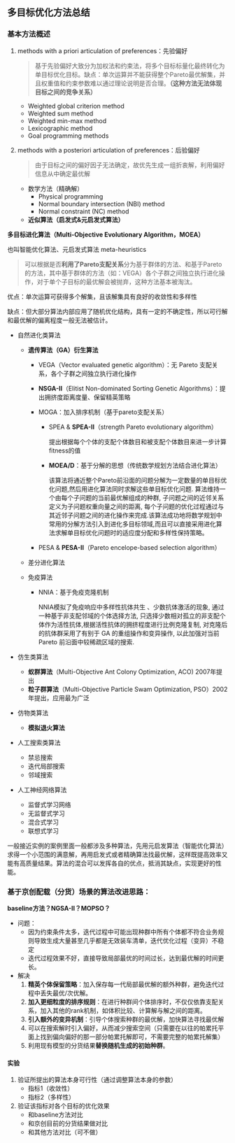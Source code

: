 ## 多目标优化方法总结

### 基本方法概述

1. methods with a priori articulation of preferences：先验偏好

   > 基于先验偏好大致分为加权法和约束法，将多个目标标量化最终转化为单目标优化目标。缺点：单次运算并不能获得整个Pareto最优解集，并且权重值和约束参数难以通过理论说明是否合理。**（这种方法无法体现目标之间的竞争关系）**

   - Weighted global criterion method
   - Weighted sum method
   - Weighted min-max method
   - Lexicographic method
   - Goal programming methods
2. methods with a posteriori articulation of preferences：后验偏好

   > 由于目标之间的偏好因子无法确定，故优先生成一组折衷解，利用偏好信息从中确定最优解

   - 数学方法（精确解）
     - Physical programming
     - Normal boundary intersection (NBI) method
     - Normal constraint (NC) method
   - **近似算法（启发式&元启发式算法）**



**多目标进化算法（Multi-Objective Evolutionary Algorithm，MOEA）**

也叫智能优化算法、元启发式算法 meta-heuristics

> 可以根据是否**利用了Pareto支配关系**分为基于群体的方法、和基于Pareto的方法，其中基于群体的方法（如：VEGA）各个子群之间独立执行进化操作，对于单个子目标的最优解会被抛弃，这种方法基本被淘汰。

优点：单次运算可获得多个解集，且该解集具有良好的收敛性和多样性

缺点：但大部分算法内部应用了随机优化结构，具有一定的不确定性，所以可行解和最优解的偏离程度一般无法被估计。

- 自然进化类算法
  - **遗传算法（GA）衍生算法**

    - VEGA（Vector evaluated genetic algorithm）：无 Pareto 支配关系，各个子群之间独立执行进化操作

    - **NSGA-II**（Elitist Non-dominated Sorting Genetic Algorithms）：提出拥挤度距离度量、保留精英策略

    - MOGA：加入排序机制（基于pareto支配关系）

      - SPEA & **SPEA-II**（strength Pareto evolutionary algorithm）

        提出根据每个个体的支配个体数目和被支配个体数目来进一步计算fitness的值

      - **MOEA/D**：基于分解的思想（传统数学规划方法结合进化算法）

        ​		该算法将通近整个Pareto前沿面的问题分解为一定数量的单目标优化问题,然后用进化算法同时求解这些单目标优化问题. 算法维持一个由每个子问题的当前最优解组成的种群, 子问题之间的近邻关系定义为子问题权重向量之间的距离, 每个子问题的优化过程通过与其近邻子问题之间的进化操作来完成.该算法成功地将数学规划中常用的分解方法引入到进化多目标领域,而且可以直接采用进化算法求解单目标优化问题时的适应度分配和多样性保持策略。

    - PESA & **PESA-II**（Pareto encelope-based selection algorithm）
  - 差分进化算法
  - 免疫算法
    
    - NNIA：基于免疫克隆机制
    
      NNIA模拟了免疫响应中多样性抗体共生 、少数抗体激活的现象, 通过一种基于非支配邻域的个体选择方法, 只选择少数相对孤立的非支配个体作为活性抗体,根据活性抗体的拥挤程度进行比例克隆复制, 对克隆后的抗体群采用了有别于 GA 的重组操作和变异操作, 以此加强对当前Pareto 前沿面中较稀疏区域的搜索.
- 仿生类算法
  - **蚁群算法**（Multi-Objective Ant Colony Optimization, ACO) 2007年提出
  - **粒子群算法**（Multi-Objective Particle Swam Optimization, PSO）2002年提出，应用最为广泛
- 仿物类算法
  
  - **模拟退火算法**
- 人工搜索类算法
  - 禁忌搜索
  - 迭代局部搜索
  - 邻域搜索
- 人工神经网络算法
  - 监督式学习网络
  - 无监督式学习
  - 混合式学习
  - 联想式学习

一般接近实例的案例里面一般都涉及多种算法，先用元启发算法（智能优化算法）求得一个小范围的满意解，再用启发式或者精确算法找最优解，这样既提高效率又能有高质量结果。算法的混合可以发挥各自的优点，抵消其缺点，实现更好的性能。







### 基于京创配载（分货）场景的算法改进思路：

**baseline方法？NGSA-II？MOPSO？**

- 问题：
  - 因为约束条件太多，迭代过程中可能出现种群中所有个体都不符合业务规则导致生成大量甚至几乎都是无效装车清单，迭代优化过程（变异）不稳定
  - 迭代过程效果不好，直接导致局部最优的时间过长，达到最优解的时间更长。
- 解决
  1. **精英个体保留策略**：加入保存每一代局部最优解的额外种群，避免迭代过程中丢失最优/次优解。
  2. **加入更细粒度的排序规则**：在进行种群间个体排序时，不仅仅依靠支配关系，加入其他的rank机制，如体积比较、计算解与解之间的距离。
  3. **引入额外的变异机制**：引导个体搜索种群的最优解，加快算法寻找最优解
  4. 可以在搜索解时引入偏好，从而减少搜索空间（只需要在以往的帕累托平面上找到偏向偏好的那一部分帕累托解即可，不需要完整的帕累托解集）
  5. 利用现有模型的分货结果**替换随机生成的初始种群**。

#### 实验

1. 验证所提出的算法本身可行性（通过调整算法本身的参数）
   - 指标1（收敛性）
   - 指标2（多样性）
2. 验证该指标对各个目标的优化效果
   - 和baseline方法对比
   - 和京创目前的分货结果做对比
   - 和其他方法对比（可不做）

